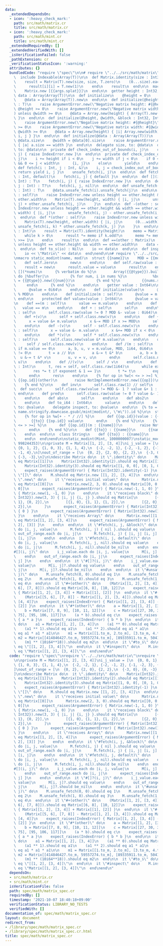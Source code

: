 ```yaml
---
data:
  _extendedDependsOn:
  - icon: ':heavy_check_mark:'
    path: src/math/matrix.cr
    title: src/math/matrix.cr
  - icon: ':heavy_check_mark:'
    path: src/math/mint.cr
    title: src/math/mint.cr
  _extendedRequiredBy: []
  _extendedVerifiedWith: []
  _isVerificationFailed: false
  _pathExtension: cr
  _verificationStatusIcon: ':warning:'
  attributes: {}
  bundledCode: "require \"spec\"\n\n# require \"../../src/math/matrix\"\nclass Matrix(T)\n\
    \  include Indexable(Array(T))\n\n  def Matrix.identity(size : Int32) : self\n\
    \    result = Matrix(T).new(size, size, T.zero)\n    (0...size).each do |i|\n\
    \      result[i][i] = T.new(1)\n    end\n    result\n  end\n\n  macro [](*args)\n\
    \    Matrix.new [{{args.splat}}]\n  end\n\n  getter height : Int32, width : Int32,\
    \ data : Array(Array(T))\n\n  def initialize\n    @height = 0\n    @width = 0\n\
    \    @data = Array(Array(T)).new\n  end\n\n  def initialize(@height, @width, value\
    \ : T)\n    raise ArgumentError.new(\"Negative matrix height: #{@height}\") unless\
    \ @height >= 0\n    raise ArgumentError.new(\"Negative matrix width: #{@width}\"\
    ) unless @width >= 0\n    @data = Array.new(height) { Array(T).new(width, value)\
    \ }\n  end\n\n  def initialize(@height, @width, &block : Int32, Int32 -> T)\n\
    \    raise ArgumentError.new(\"Negative matrix height: #{@height}\") unless @height\
    \ >= 0\n    raise ArgumentError.new(\"Negative matrix width: #{@width}\") unless\
    \ @width >= 0\n    @data = Array.new(height) { |i| Array.new(width) { |j| yield\
    \ i, j } }\n  end\n\n  def initialize(@data : Array(Array(T)))\n    @height =\
    \ @data.size\n    @width = @data[0].size\n    raise ArgumentError.new unless @data.all?\
    \ { |a| a.size == width }\n  end\n\n  delegate size, to: @data\n  delegate unsafe_fetch,\
    \ to: @data\n\n  private def check_index_out_of_bounds(i, j)\n    check_index_out_of_bounds(i,\
    \ j) { raise IndexError.new }\n  end\n\n  private def check_index_out_of_bounds(i,\
    \ j)\n    i += height if i < 0\n    j += width if j < 0\n    if 0 <= i < height\
    \ && 0 <= j < width\n      {i, j}\n    else\n      yield\n    end\n  end\n\n \
    \ def fetch(i : Int, j : Int, &)\n    i, j = check_index_out_of_bounds(i, j) {\
    \ return yield i, j }\n    unsafe_fetch(i, j)\n  end\n\n  def fetch(i : Int, j\
    \ : Int, default)\n    fetch(i, j) { default }\n  end\n\n  def [](i : Int, j :\
    \ Int) : T\n    fetch(i, j) { raise IndexError.new }\n  end\n\n  def []?(i : Int,\
    \ j : Int) : T?\n    fetch(i, j, nil)\n  end\n\n  def unsafe_fetch(i : Int, j\
    \ : Int) : T\n    @data.unsafe_fetch(i).unsafe_fetch(j)\n  end\n\n  def +(other\
    \ : self)\n    raise IndexError.new unless height == other.height && width ==\
    \ other.width\n    Matrix(T).new(height, width) { |i, j|\n      unsafe_fetch(i,\
    \ j) + other.unsafe_fetch(i, j)\n    }\n  end\n\n  def -(other : self)\n    raise\
    \ IndexError.new unless height == other.height && width == other.width\n    Matrix(T).new(height,\
    \ width) { |i, j|\n      unsafe_fetch(i, j) - other.unsafe_fetch(i, j)\n    }\n\
    \  end\n\n  def *(other : self)\n    raise IndexError.new unless width == other.height\n\
    \    Matrix(T).new(height, other.width) { |i, j|\n      (0...width).sum { |k|\
    \ unsafe_fetch(i, k) * other.unsafe_fetch(k, j) }\n    }\n  end\n\n  def **(k\
    \ : Int)\n    result = Matrix(T).identity(height)\n    memo = Matrix.new(data)\n\
    \    while k > 0\n      result *= memo if k.odd?\n      memo *= memo\n      k\
    \ >>= 1\n    end\n    result\n  end\n\n  def ==(other : Matrix)\n    return false\
    \ unless height == other.height && width == other.width\n    data == other.data\n\
    \  end\n\n  def to_s(io) : Nil\n    io << data\n  end\n\n  def inspect(io) : Nil\n\
    \    io << \"Matrix\" << data\n  end\nend\n\n# require \"../../src/math/mint\"\
    \nmacro static_modint(name, mod)\n  struct {{name}}\n    MOD = {{mod}}i64\n\n\
    \    def self.zero\n      new\n    end\n\n    def self.raw(value : Int64)\n  \
    \    result = new\n      result.value = value\n      result\n    end\n\n    macro\
    \ [](*nums)\n      {% verbatim do %}\n        Array({{@type}}).build({{nums.size}})\
    \ do |%buffer|\n          {% for num, i in nums %}\n            %buffer[{{i}}]\
    \ = {{@type}}.new({{num}})\n          {% end %}\n          {{nums.size}}\n   \
    \     end\n      {% end %}\n    end\n\n    getter value : Int64\n\n    def initialize\n\
    \      @value = 0i64\n    end\n\n    def initialize(value)\n      @value = value.to_i64\
    \ % MOD\n    end\n\n    def initialize(m : self)\n      @value = m.value\n   \
    \ end\n\n    protected def value=(value : Int64)\n      @value = value\n    end\n\
    \n    def ==(m : self)\n      value == m.value\n    end\n\n    def ==(m)\n   \
    \   value == m\n    end\n\n    def + : self\n      self\n    end\n\n    def -\
    \ : self\n      self.class.raw(value != 0 ? MOD &- value : 0i64)\n    end\n\n\
    \    def +(v)\n      self + self.class.new(v)\n    end\n\n    def +(m : self)\n\
    \      x = value &+ m.value\n      x &-= MOD if x >= MOD\n      self.class.raw(x)\n\
    \    end\n\n    def -(v)\n      self - self.class.new(v)\n    end\n\n    def -(m\
    \ : self)\n      x = value &- m.value\n      x &+= MOD if x < 0\n      self.class.raw(x)\n\
    \    end\n\n    def *(v)\n      self * self.class.new(v)\n    end\n\n    def *(m\
    \ : self)\n      self.class.new(value &* m.value)\n    end\n\n    def /(v)\n \
    \     self / self.class.new(v)\n    end\n\n    def /(m : self)\n      raise DivisionByZeroError.new\
    \ if m.value == 0\n      a, b, u, v = m.value, MOD, 1i64, 0i64\n      while b\
    \ != 0\n        t = a // b\n        a &-= t &* b\n        a, b = b, a\n      \
    \  u &-= t &* v\n        u, v = v, u\n      end\n      self.class.new(value &*\
    \ u)\n    end\n\n    def //(v)\n      self / v\n    end\n\n    def **(exponent\
    \ : Int)\n      t, res = self, self.class.raw(1i64)\n      while exponent > 0\n\
    \        res *= t if exponent & 1 == 1\n        t *= t\n        exponent >>= 1\n\
    \      end\n      res\n    end\n\n    {% for op in %w[< <= > >=] %}\n      def\
    \ {{op.id}}(other)\n        raise NotImplementedError.new({{op}})\n      end\n\
    \    {% end %}\n\n    def inv\n      self.class.raw(1) // self\n    end\n\n  \
    \  def succ\n      self.class.raw(value != MOD &- 1 ? value &+ 1 : 0i64)\n   \
    \ end\n\n    def pred\n      self.class.raw(value != 0 ? value &- 1 : MOD &- 1)\n\
    \    end\n\n    def abs\n      self\n    end\n\n    def abs2\n      self * self\n\
    \    end\n\n    def to_i64 : Int64\n      value\n    end\n\n    delegate to_s,\
    \ to: @value\n    delegate inspect, to: @value\n  end\n\n  {% to = (\"to_\" +\
    \ name.stringify.downcase.gsub(/mint|modint/, \"m\")).id %}\n\n  struct Int\n\
    \    {% for op in %w[+ - * / //] %}\n      def {{op.id}}(value : {{name}})\n \
    \       {{to}} {{op.id}} value\n      end\n    {% end %}\n\n    {% for op in %w[<\
    \ <= > >=] %}\n      def {{op.id}}(m : {{name}})\n        raise NotImplementedError.new({{op}})\n\
    \      end\n    {% end %}\n\n    def {{to}} : {{name}}\n      {{name}}.new(self)\n\
    \    end\n  end\n\n  class String\n    def {{to}} : {{name}}\n      {{name}}.new(self)\n\
    \    end\n  end\nend\n\nstatic_modint(Mint, 1000000007)\nstatic_modint(Mint2,\
    \ 998244353)\n\nprivate M = Matrix[[1, 2], [3, 4]]\ni_j_value = [\n  {0, 0, 1},\
    \ {0, 1, 2}, {1, 0, 3}, {1, 1, 4},\n  {-2, -2, 1}, {-2, -1, 2}, {-1, -2, 3}, {-1,\
    \ -1, 4},\n]\nout_of_range = [\n  {0, 2}, {2, 0}, {2, 2},\n  {-3, 0}, {0, -3},\
    \ {-3, -3},\n]\n\ndescribe Matrix do\n  it \".identity\" do\n    Matrix(Int32).identity(1).should\
    \ eq Matrix[[1]]\n    Matrix(Int32).identity(2).should eq Matrix[[1, 0], [0, 1]]\n\
    \    Matrix(Int32).identity(3).should eq Matrix[[1, 0, 0], [0, 1, 0], [0, 0, 1]]\n\
    \    expect_raises(ArgumentError) { Matrix(Int32).identity(-1) }\n  end\n\n  it\
    \ \"[]\" do\n    M.should eq Matrix.new [[1, 2], [3, 4]]\n  end\n\n  describe\
    \ \".new\" do\n    it \"receives initial value\" do\n      Matrix.new(1, 1, 0).should\
    \ eq Matrix[[0]]\n      Matrix.new(2, 3, 0).should eq Matrix[[0, 0, 0], [0, 0,\
    \ 0]]\n      expect_raises(ArgumentError) { Matrix.new(-1, 1, 0) }\n      expect_raises(ArgumentError)\
    \ { Matrix.new(1, -1, 0) }\n    end\n\n    it \"receives block\" do\n      Matrix({Int32,\
    \ Int32}).new(3, 3) { |i, j| {i, j} }.should eq Matrix[\n        [{0, 0}, {0,\
    \ 1}, {0, 2}],\n        [{1, 0}, {1, 1}, {1, 2}],\n        [{2, 0}, {2, 1}, {2,\
    \ 2}],\n      ]\n      expect_raises(ArgumentError) { Matrix(Int32).new(-1, 1)\
    \ { 0 } }\n      expect_raises(ArgumentError) { Matrix(Int32).new(1, -1) { 0 }\
    \ }\n    end\n\n    it \"receives Array\" do\n      Matrix.new([[1, 2], [3, 4]]).should\
    \ eq Matrix[[1, 2], [3, 4]]\n      expect_raises(ArgumentError) { Matrix.new [[1,\
    \ 2], [3]] }\n    end\n  end\n\n  it \"#fetch(i, j, &block)\" do\n    i_j_value.each\
    \ do |i, j, value|\n      M.fetch(i, j) { nil }.should eq value\n    end\n   \
    \ out_of_range.each do |i, j|\n      M.fetch(i, j) { |i, j| [i, j] }.should eq\
    \ [i, j]\n    end\n  end\n\n  it \"#fetch(i, j, default)\" do\n    i_j_value.each\
    \ do |i, j, value|\n      M.fetch(i, j, nil).should eq value\n    end\n    out_of_range.each\
    \ do |i, j|\n      M.fetch(i, j, nil).should be_nil\n    end\n  end\n\n  it \"\
    #[](i, j)\" do\n    i_j_value.each do |i, j, value|\n      M[i, j].should eq value\n\
    \    end\n    out_of_range.each do |i, j|\n      expect_raises(IndexError) { M[i,\
    \ j] }\n    end\n  end\n\n  it \"#[]?(i, j)\" do\n    i_j_value.each do |i, j,\
    \ value|\n      M[i, j]?.should eq value\n    end\n    out_of_range.each do |i,\
    \ j|\n      M[i, j]?.should be_nil\n    end\n  end\n\n  it \"#unsafe_fetch(i,\
    \ j)\" do\n    M.unsafe_fetch(0, 0).should eq 1\n    M.unsafe_fetch(0, 1).should\
    \ eq 2\n    M.unsafe_fetch(1, 0).should eq 3\n    M.unsafe_fetch(1, 1).should\
    \ eq 4\n  end\n\n  it \"#+(other)\" do\n    (Matrix[[1, 2], [3, 4]] + Matrix[[5,\
    \ 6], [7, 8]]).should eq Matrix[[6, 8], [10, 12]]\n    expect_raises(IndexError)\
    \ { Matrix[[1, 2], [3, 4]] + Matrix[[1], [2]] }\n  end\n\n  it \"#-(other)\" do\n\
    \    (Matrix[[5, 6], [7, 8]] - Matrix[[1, 2], [3, 4]]).should eq Matrix[[4, 4],\
    \ [4, 4]]\n    expect_raises(IndexError) { Matrix[[1, 2], [3, 4]] - Matrix[[1],\
    \ [2]] }\n  end\n\n  it \"#*(other)\" do\n    a = Matrix[[1, 2], [3, 4], [5, 6]]\n\
    \    b = Matrix[[7, 8, 9], [10, 11, 12]]\n    c = Matrix[[27, 30, 33], [61, 68,\
    \ 75], [95, 106, 117]]\n    (a * b).should eq c\n    expect_raises(IndexError)\
    \ { a * a }\n    expect_raises(IndexError) { b * b }\n  end\n\n  it \"#**(k)\"\
    \ do\n    a1 = Matrix[[1, 2], [3, 4]]\n    (a1 ** 0).should eq Matrix(Int32).identity(2)\n\
    \    (a1 ** 1).should eq a1\n    (a1 ** 2).should eq a1 * a1\n    (a1 ** 3).should\
    \ eq a1 * a1 * a1\n\n    m1 = Matrix[[1.to_m, 2.to_m], [3.to_m, 4.to_m]]\n   \
    \ m2 = Matrix[[414846427.to_m, 59557274.to_m], [89335911.to_m, 504182338.to_m]]\n\
    \    (m1 ** (10i64**18)).should eq m2\n  end\n\n  it \"#to_s\" do\n    M.to_s.should\
    \ eq \"[[1, 2], [3, 4]]\"\n  end\n\n  it \"#inspect\" do\n    M.inspect.should\
    \ eq \"Matrix[[1, 2], [3, 4]]\"\n  end\nend\n"
  code: "require \"spec\"\nrequire \"../../src/math/matrix\"\nrequire \"../../src/math/mint\"\
    \n\nprivate M = Matrix[[1, 2], [3, 4]]\ni_j_value = [\n  {0, 0, 1}, {0, 1, 2},\
    \ {1, 0, 3}, {1, 1, 4},\n  {-2, -2, 1}, {-2, -1, 2}, {-1, -2, 3}, {-1, -1, 4},\n\
    ]\nout_of_range = [\n  {0, 2}, {2, 0}, {2, 2},\n  {-3, 0}, {0, -3}, {-3, -3},\n\
    ]\n\ndescribe Matrix do\n  it \".identity\" do\n    Matrix(Int32).identity(1).should\
    \ eq Matrix[[1]]\n    Matrix(Int32).identity(2).should eq Matrix[[1, 0], [0, 1]]\n\
    \    Matrix(Int32).identity(3).should eq Matrix[[1, 0, 0], [0, 1, 0], [0, 0, 1]]\n\
    \    expect_raises(ArgumentError) { Matrix(Int32).identity(-1) }\n  end\n\n  it\
    \ \"[]\" do\n    M.should eq Matrix.new [[1, 2], [3, 4]]\n  end\n\n  describe\
    \ \".new\" do\n    it \"receives initial value\" do\n      Matrix.new(1, 1, 0).should\
    \ eq Matrix[[0]]\n      Matrix.new(2, 3, 0).should eq Matrix[[0, 0, 0], [0, 0,\
    \ 0]]\n      expect_raises(ArgumentError) { Matrix.new(-1, 1, 0) }\n      expect_raises(ArgumentError)\
    \ { Matrix.new(1, -1, 0) }\n    end\n\n    it \"receives block\" do\n      Matrix({Int32,\
    \ Int32}).new(3, 3) { |i, j| {i, j} }.should eq Matrix[\n        [{0, 0}, {0,\
    \ 1}, {0, 2}],\n        [{1, 0}, {1, 1}, {1, 2}],\n        [{2, 0}, {2, 1}, {2,\
    \ 2}],\n      ]\n      expect_raises(ArgumentError) { Matrix(Int32).new(-1, 1)\
    \ { 0 } }\n      expect_raises(ArgumentError) { Matrix(Int32).new(1, -1) { 0 }\
    \ }\n    end\n\n    it \"receives Array\" do\n      Matrix.new([[1, 2], [3, 4]]).should\
    \ eq Matrix[[1, 2], [3, 4]]\n      expect_raises(ArgumentError) { Matrix.new [[1,\
    \ 2], [3]] }\n    end\n  end\n\n  it \"#fetch(i, j, &block)\" do\n    i_j_value.each\
    \ do |i, j, value|\n      M.fetch(i, j) { nil }.should eq value\n    end\n   \
    \ out_of_range.each do |i, j|\n      M.fetch(i, j) { |i, j| [i, j] }.should eq\
    \ [i, j]\n    end\n  end\n\n  it \"#fetch(i, j, default)\" do\n    i_j_value.each\
    \ do |i, j, value|\n      M.fetch(i, j, nil).should eq value\n    end\n    out_of_range.each\
    \ do |i, j|\n      M.fetch(i, j, nil).should be_nil\n    end\n  end\n\n  it \"\
    #[](i, j)\" do\n    i_j_value.each do |i, j, value|\n      M[i, j].should eq value\n\
    \    end\n    out_of_range.each do |i, j|\n      expect_raises(IndexError) { M[i,\
    \ j] }\n    end\n  end\n\n  it \"#[]?(i, j)\" do\n    i_j_value.each do |i, j,\
    \ value|\n      M[i, j]?.should eq value\n    end\n    out_of_range.each do |i,\
    \ j|\n      M[i, j]?.should be_nil\n    end\n  end\n\n  it \"#unsafe_fetch(i,\
    \ j)\" do\n    M.unsafe_fetch(0, 0).should eq 1\n    M.unsafe_fetch(0, 1).should\
    \ eq 2\n    M.unsafe_fetch(1, 0).should eq 3\n    M.unsafe_fetch(1, 1).should\
    \ eq 4\n  end\n\n  it \"#+(other)\" do\n    (Matrix[[1, 2], [3, 4]] + Matrix[[5,\
    \ 6], [7, 8]]).should eq Matrix[[6, 8], [10, 12]]\n    expect_raises(IndexError)\
    \ { Matrix[[1, 2], [3, 4]] + Matrix[[1], [2]] }\n  end\n\n  it \"#-(other)\" do\n\
    \    (Matrix[[5, 6], [7, 8]] - Matrix[[1, 2], [3, 4]]).should eq Matrix[[4, 4],\
    \ [4, 4]]\n    expect_raises(IndexError) { Matrix[[1, 2], [3, 4]] - Matrix[[1],\
    \ [2]] }\n  end\n\n  it \"#*(other)\" do\n    a = Matrix[[1, 2], [3, 4], [5, 6]]\n\
    \    b = Matrix[[7, 8, 9], [10, 11, 12]]\n    c = Matrix[[27, 30, 33], [61, 68,\
    \ 75], [95, 106, 117]]\n    (a * b).should eq c\n    expect_raises(IndexError)\
    \ { a * a }\n    expect_raises(IndexError) { b * b }\n  end\n\n  it \"#**(k)\"\
    \ do\n    a1 = Matrix[[1, 2], [3, 4]]\n    (a1 ** 0).should eq Matrix(Int32).identity(2)\n\
    \    (a1 ** 1).should eq a1\n    (a1 ** 2).should eq a1 * a1\n    (a1 ** 3).should\
    \ eq a1 * a1 * a1\n\n    m1 = Matrix[[1.to_m, 2.to_m], [3.to_m, 4.to_m]]\n   \
    \ m2 = Matrix[[414846427.to_m, 59557274.to_m], [89335911.to_m, 504182338.to_m]]\n\
    \    (m1 ** (10i64**18)).should eq m2\n  end\n\n  it \"#to_s\" do\n    M.to_s.should\
    \ eq \"[[1, 2], [3, 4]]\"\n  end\n\n  it \"#inspect\" do\n    M.inspect.should\
    \ eq \"Matrix[[1, 2], [3, 4]]\"\n  end\nend\n"
  dependsOn:
  - src/math/matrix.cr
  - src/math/mint.cr
  isVerificationFile: false
  path: spec/math/matrix_spec.cr
  requiredBy: []
  timestamp: '2021-10-07 18:40:18+09:00'
  verificationStatus: LIBRARY_NO_TESTS
  verifiedWith: []
documentation_of: spec/math/matrix_spec.cr
layout: document
redirect_from:
- /library/spec/math/matrix_spec.cr
- /library/spec/math/matrix_spec.cr.html
title: spec/math/matrix_spec.cr
---
```

